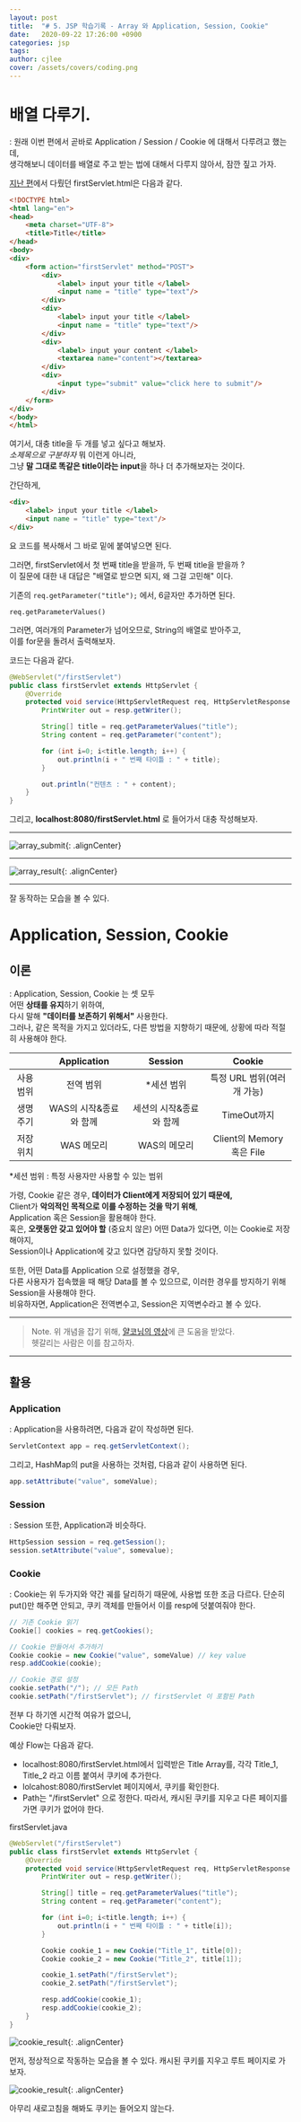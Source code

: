 ```yaml
---
layout: post
title:  "# 5. JSP 학습기록 - Array 와 Application, Session, Cookie"
date:   2020-09-22 17:26:00 +0900
categories: jsp
tags: 
author: cjlee
cover: /assets/covers/coding.png
---
```


# 배열 다루기.
: 원래 이번 편에서 곧바로 Application / Session / Cookie 에 대해서 다루려고 했는데,  
생각해보니 데이터를 배열로 주고 받는 법에 대해서 다루지 않아서, 잠깐 짚고 가자.

[지난 편](http://cjlee38.github.io/jsp/jsp_learning_04)에서 다뤘던 firstServlet.html은 다음과 같다.
```html
<!DOCTYPE html>
<html lang="en">
<head>
    <meta charset="UTF-8">
    <title>Title</title>
</head>
<body>
<div>
    <form action="firstServlet" method="POST">
        <div>
            <label> input your title </label>
            <input name = "title" type="text"/>
        </div>
        <div>
            <label> input your title </label>
            <input name = "title" type="text"/>
        </div>
        <div>
            <label> input your content </label>
            <textarea name="content"></textarea>
        </div>
        <div>
            <input type="submit" value="click here to submit"/>
        </div>
    </form>
</div>
</body>
</html>
```
여기서, 대충 title을 두 개를 넣고 싶다고 해보자.  
*소제목으로 구분하자* 뭐 이런게 아니라,   
그냥 **말 그대로 똑같은 title이라는 input**을 하나 더 추가해보자는 것이다.

간단하게, 

```html
<div>
    <label> input your title </label>
    <input name = "title" type="text"/>
</div>

```
요 코드를 복사해서 그 바로 밑에 붙여넣으면 된다.

그러면, firstServlet에서 첫 번째 title을 받을까, 두 번째 title을 받을까 ?  
이 질문에 대한 내 대답은 "배열로 받으면 되지, 왜 그걸 고민해" 이다.

기존의 `req.getParameter("title");` 에서, 6글자만 추가하면 된다.  

`req.getParameterValues()`  

그러면, 여러개의 Parameter가 넘어오므로, String의 배열로 받아주고,  
이를 for문을 돌려서 출력해보자.

코드는 다음과 같다.

```java
@WebServlet("/firstServlet")
public class firstServlet extends HttpServlet {
    @Override
    protected void service(HttpServletRequest req, HttpServletResponse resp) throws ServletException, IOException {
        PrintWriter out = resp.getWriter();

        String[] title = req.getParameterValues("title");
        String content = req.getParameter("content");

        for (int i=0; i<title.length; i++) {
            out.println(i + " 번째 타이틀 : " + title);
        }

        out.println("컨텐츠 : " + content);
    }
}

```

그리고, **localhost:8080/firstServlet.html** 로 들어가서 대충 작성해보자.  

---

![array_submit](/assets/images/2020-09-22-19-55-14_2020-09-22-jsp_learning_05.md.png){: .alignCenter}

---

![array_result](/assets/images/2020-09-22-19-55-02_2020-09-22-jsp_learning_05.md.png){: .alignCenter}

---

잘 동작하는 모습을 볼 수 있다.

# Application, Session, Cookie
## 이론
: Application, Session, Cookie 는 셋 모두   
어떤 **상태를 유지**하기 위하여,   
다시 말해 **"데이터를 보존하기 위해서"** 사용한다.    
그러나, 같은 목적을 가지고 있더라도, 다른 방법을 지향하기 때문에, 상황에 따라 적절히 사용해야 한다.


| |Application|Session|Cookie|
|:--:|:--:|:--:|:--:|
|사용범위| 전역 범위 | *세션 범위 | 특정 URL 범위(여러 개 가능) |
|생명주기| WAS의 시작&종료와 함께 | 세션의 시작&종료와 함께 | TimeOut까지 |
|저장위치| WAS 메모리 | WAS의 메모리 | Client의 Memory 혹은 File |

*세션 범위 : 특정 사용자만 사용할 수 있는 범위

가령, Cookie 같은 경우, **데이터가 Client에게 저장되어 있기 때문에,**  
Client가 **악의적인 목적으로 이를 수정하는 것을 막기 위해**,  
Application 혹은 Session을 활용해야 한다.  
혹은, **오랫동안 갖고 있어야 할** (중요치 않은) 어떤 Data가 있다면, 이는 Cookie로 저장해야지,   
Session이나 Application에 갖고 있다면 감당하지 못할 것이다.  

또한, 어떤 Data를 Application 으로 설정했을 경우,  
다른 사용자가 접속했을 때 해당 Data를 볼 수 있으므로, 이러한 경우를 방지하기 위해  
Session을 사용해야 한다.  
비유하자면, Application은 전역변수고, Session은 지역변수라고 볼 수 있다.

___ 

> Note. 위 개념을 잡기 위해, [얄코님의 영상](https://youtu.be/OpoVuwxGRDI)에 큰 도움을 받았다.  
> 헷갈리는 사람은 이를 참고하자.

---

## 활용
### Application
: Application을 사용하려면, 다음과 같이 작성하면 된다.  
```java
ServletContext app = req.getServletContext();
```
그리고, HashMap의 put을 사용하는 것처럼, 다음과 같이 사용하면 된다.  
```java
app.setAttribute("value", someValue);
```

### Session
: Session 또한, Application과 비슷하다.
```java
HttpSession session = req.getSession();
session.setAttribute("value", somevalue);
```

### Cookie
: Cookie는 위 두가지와 약간 궤를 달리하기 때문에, 사용법 또한 조금 다르다.
단순히 put()만 해주면 안되고, 쿠키 객체를 만들어서 이를 resp에 덧붙여줘야 한다.
```java
// 기존 Cookie 읽기
Cookie[] cookies = req.getCookies();

// Cookie 만들어서 추가하기
Cookie cookie = new Cookie("value", someValue) // key value
resp.addCookie(cookie);

// Cookie 경로 설정
cookie.setPath("/"); // 모든 Path
cookie.setPath("/firstServlet"); // firstServlet 이 포함된 Path
```

전부 다 하기엔 시간적 여유가 없으니,  
Cookie만 다뤄보자.

예상 Flow는 다음과 같다.

* localhost:8080/firstServlet.html에서 입력받은 Title Array를, 각각 Title_1, Title_2 라고 이름 붙여서 쿠키에 추가한다.
* lolcahost:8080/firstServlet 페이지에서, 쿠키를 확인한다.
* Path는 "/firstServlet" 으로 정한다. 따라서, 캐시된 쿠키를 지우고 다른 페이지를 가면 쿠키가 없어야 한다.

firstServlet.java
```java
@WebServlet("/firstServlet")
public class firstServlet extends HttpServlet {
    @Override
    protected void service(HttpServletRequest req, HttpServletResponse resp) throws ServletException, IOException {
        PrintWriter out = resp.getWriter();

        String[] title = req.getParameterValues("title");
        String content = req.getParameter("content");

        for (int i=0; i<title.length; i++) {
            out.println(i + " 번째 타이틀 : " + title[i]);
        }

        Cookie cookie_1 = new Cookie("Title_1", title[0]);
        Cookie cookie_2 = new Cookie("Title_2", title[1]);

        cookie_1.setPath("/firstServlet");
        cookie_2.setPath("/firstServlet");

        resp.addCookie(cookie_1);
        resp.addCookie(cookie_2);
    }
}
```

![cookie_result](/assets/images/2020-09-22-20-34-59_2020-09-22-jsp_learning_05.md.png){: .alignCenter}

먼저, 정상적으로 작동하는 모습을 볼 수 있다.
캐시된 쿠키를 지우고 루트 페이지로 가보자.

![cookie_result](/assets/images/2020-09-22-20-37-41_2020-09-22-jsp_learning_05.md.png){: .alignCenter}

아무리 새로고침을 해봐도 쿠키는 들어오지 않는다.

